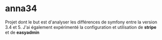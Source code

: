 # anna34
Projet dont le but est d'analyser les différences de symfony entre la version 3.4 et 5.
J'ai également expérimenté la configuration et utilisation de **stripe** et de **easyadmin**
